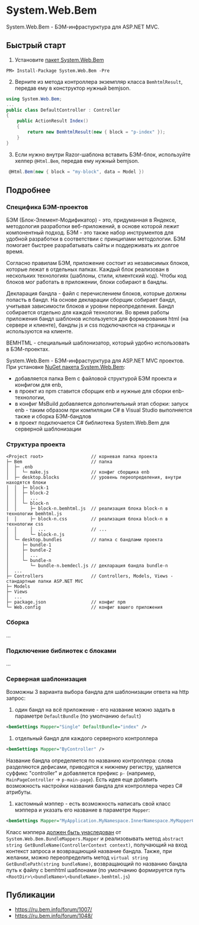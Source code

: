 # System.Web.Bem

System.Web.Bem - БЭМ-инфрастурктура для ASP.NET MVC.

## Быстрый старт

1. Установите [пакет System.Web.Bem](https://www.nuget.org/packages/System.Web.Bem/)
```
PM> Install-Package System.Web.Bem -Pre
```

2. Верните из метода контроллера экземпляр класса `BemhtmlResult`, передав ему в конструктор нужный bemjson.
```c#
using System.Web.Bem;
...
public class DefaultController : Controller
{
	public ActionResult Index()
    {
        return new BemhtmlResult(new { block = "p-index" });
    }
}
```

3. Если нужно внутри Razor-шаблона вставить БЭМ-блок, используйте хелпер `@Html.Bem`, передав ему нужный bemjson.
```C#
 @Html.Bem(new { block = "my-block", data = Model })
```

## Подробнее

### Специфика БЭМ-проектов
БЭМ (Блок-Элемент-Модификатор) - это, придуманная в Яндексе, методология разработки веб-приложений, в основе которой лежит компонентный подход. БЭМ - это также набор инструментов для удобной разработки в соответствии с принципами методологии. БЭМ помогает быстрее разрабатывать сайты и поддерживать их долгое время.

Согласно правилам БЭМ, приложение состоит из независимых блоков, которые лежат в отдельных папках. Каждый блок реализован в нескольких технологиях (шаблоны, стили, клиентский код). Чтобы код блоков мог работать в приложении, блоки собирают в бандлы.

Декларация бандла - файл с перечислением блоков, которые должны попасть в бандл. На основе декларации сборщик собирает бандл, учитывая зависимости блоков и уровни переопределения. Бандл собирается отдельно для каждой технологии. Во время работы приложения бандл шаблонов используется для формирования html (на сервере и клиенте), бандлы js и css подключаются на страницы и используются на клиенте. 

BEMHTML - специальный шаблонизатор, который удобно использовать в БЭМ-проектах.

System.Web.Bem - БЭМ-инфрастурктура для ASP.NET MVC проектов. При установке [NuGet пакета System.Web.Bem](https://www.nuget.org/packages/System.Web.Bem/):
- добавляется папка Bem с файловой структурой БЭМ проекта и конфигом для enb,
- в проект из npm ставится сборщик enb и нужные для сборки enb-технологии,
- в конфиг MsBuild добавляется дополнительный этап сборки: запуск enb - таким образом при компиляции C# в Visual Studio выполняется также и сборка БЭМ-бандлов
- в проект подключается C# библиотека System.Web.Bem для серверной шаблонизации

### Структура проекта

```
<Project root>                  // корневая папка проекта
├─ Bem                          // папка 
│  ├─ .enb
│  │  └─ make.js                // конфиг сборщика enb
│  ├─ desktop.blocks            // уровень переопределения, внутри находятся блоки
│  │  ├─ block-1 
│  │  ├─ block-2 
│  │  │  ... 
│  │  └─ block-n 
│  │     ├─ block-n.bemhtml.js  // реализация блока block-n в технологии bemhtml.js
│  │     ├─ block-n.css         // реализация блока block-n в технологии css 
│  │     │  ...                 // ...
│  │     └─ block-n.js
│  └─ desktop.bundles           // папка с бандлами проекта
│     ├─ bundle-1 
│     ├─ bundle-2 
│     │  ... 
│     └─ bundle-n 
│        └─ bundle-n.bemdecl.js // декларация бандла bundle-n 
│  ...
├─ Controllers                  // Controllers, Models, Views - стандартные папки ASP.NET MVC
├─ Models
├─ Views
│  ...
├─ package.json                 // конфиг npm
└─ Web.config                   // конфиг вашего приложения
```

### Сборка

...

### Подключение библиотек с блоками

...

### Серверная шаблонизация

Возможны 3 варианта выбора бандла для шаблонизации ответа на http запрос:
1. один бандл на всё приложение - его название можно задать в параметре `DefaultBundle` (по умолчанию `default`)
```xml
<bemSettings Mapper="Single" DefaultBundle="index" />
```
1. отдельный бандл для каждого серверного контроллера
```xml
<bemSettings Mapper="ByController" />
```
  Название бандла определяется по названию контроллера: слова разделяются дефисами, приводятся к нижнему регистру, удаляется суффикс "controller" и добавляется префикс `p-` (например, `MainPageController` → `p-main-page`). Есть идея еще добавить возможность настройки названия бандла для контроллера через C# атрибуты.
1. кастомный мэппер - есть возможность написать свой класс мэппера и указать его название в параметре `Mapper`:
```xml
<bemSettings Mapper="MyApplication.MyNamespace.InnerNamespace.MyMapperClass" />
```
Класс мэппера [должен быть унаследован](https://github.com/dima117/bemtest-net/blob/master/System.Web.Bem/BundleMappers/Mapper.cs) от `System.Web.Bem.BundleMappers.Mapper` и реализовывать метод `abstract string GetBundleName(ControllerContext context)`, получающий на вход контекст запроса и возвращающий название бандла. Также, при желании, можно переопределить метод `virtual string GetBundlePath(string bundleName)`, возвращающий по названию бандла путь к файлу с bemhtml шаблонами (по умолчанию формируется путь `<RootDir>\<bundleName>\<bundleName>.bemhtml.js`)

## Публикации
- https://ru.bem.info/forum/1007/
- https://ru.bem.info/forum/1048/
